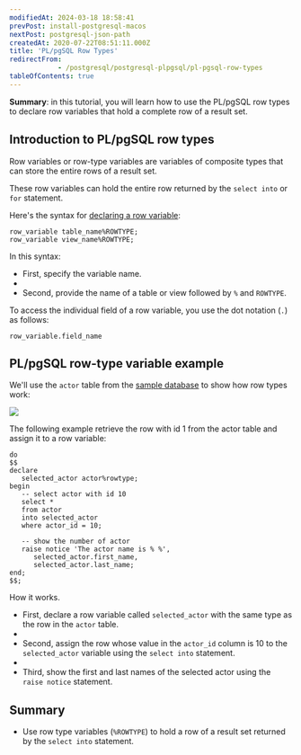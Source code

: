 ```yaml
---
modifiedAt: 2024-03-18 18:58:41
prevPost: install-postgresql-macos
nextPost: postgresql-json-path
createdAt: 2020-07-22T08:51:11.000Z
title: 'PL/pgSQL Row Types'
redirectFrom: 
            - /postgresql/postgresql-plpgsql/pl-pgsql-row-types
tableOfContents: true
---
```



**Summary**: in this tutorial, you will learn how to use the PL/pgSQL row types to declare row variables that hold a complete row of a result set.

## Introduction to PL/pgSQL row types

Row variables or row-type variables are variables of composite types that can store the entire rows of a result set.

These row variables can hold the entire row returned by the `select into` or `for` statement.

Here's the syntax for [declaring a row variable](/postgresql/postgresql-plpgsql/plpgsql-variables):

```
row_variable table_name%ROWTYPE;
row_variable view_name%ROWTYPE;
```

In this syntax:

- First, specify the variable name.
-
- Second, provide the name of a table or view followed by `%` and `ROWTYPE`.

To access the individual field of a row variable, you use the dot notation (`.`) as follows:

```
row_variable.field_name
```

## PL/pgSQL row-type variable example

We'll use the `actor` table from the [sample database](/postgresql/postgresql-getting-started/postgresql-sample-database) to show how row types work:

![](/postgresqltutorial_data/actor.png)

The following example retrieve the row with id 1 from the actor table and assign it to a row variable:

```
do
$$
declare
   selected_actor actor%rowtype;
begin
   -- select actor with id 10
   select *
   from actor
   into selected_actor
   where actor_id = 10;

   -- show the number of actor
   raise notice 'The actor name is % %',
      selected_actor.first_name,
      selected_actor.last_name;
end;
$$;
```

How it works.

- First, declare a row variable called `selected_actor` with the same type as the row in the `actor` table.
-
- Second, assign the row whose value in the `actor_id` column is 10 to the `selected_actor` variable using the `select into` statement.
-
- Third, show the first and last names of the selected actor using the `raise notice` statement.

## Summary

- Use row type variables (`%ROWTYPE`) to hold a row of a result set returned by the `select into` statement.
